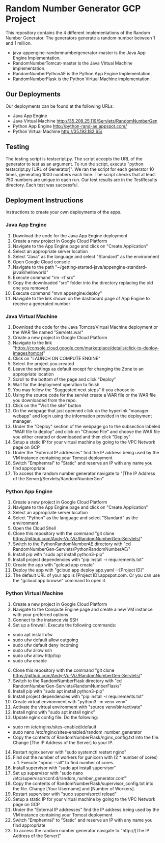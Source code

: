 # Random Number Generator GCP Project
This repository contains the 4 different implementations of the Random Number Generator. The generators generate a random number between 1 and 1 million.
* java-appengine-randomnumbergenerator-master is the Java App Engine Implementation. 
* RandomNumberTomcat-master is the Java Virtual Machine implementation.
* RandomNumberPythonAE is the Python App Engine Implementation. 
* RandomNumberFlask is the Python Virtual Machine implementation.

## Our Deployments
Our deployments can be found at the following URLs:
* Java App Engine
* Java Virtual Machine http://35.209.25.119/Servlets/RandomNumberGen
* Python App Engine http://python-rand-ae.appspot.com/
* Python Virtual Machine http://35.193.182.65/

## Testing
The testing script is testscript.py. The script accepts the URL of the generator to test as an argument. To run the script, execute "python testscript.py [URL of Generator]". We ran the script for each generator 10 times, generating 1000 numbers each time. The script checks that at least 750 numbers are unique in each run. Our test results are in the TestResults directory. Each test was successful.

## Deployment Instructions
Instructions to create your own deployments of the apps.
### Java App Engine
1. Download the code for the Java App Engine deployment
2. Create a new project in Google Cloud Platform
3. Navigate to the App Engine page and click on "Create Application"
4. Select an appropriate server location
5. Select "Java" as the language and select "Standard" as the environment
6. Open Google Cloud console
7. Navigate to the path "~/getting-started-java/appengine-standard-java8/helloworld"
8. Execute command "rm -rf src"
9. Copy the downloaded "src" folder into the directory replacing the old one you removed
10. Execute command "mvn appengine:deploy"
11. Navigate to the link shown on the dashboard page of App Engine to receive a generated number

### Java Virtual Machine
1. Download the code for the Java Tomcat/Virtual Machine deployment or the WAR file named "Servlets.war"
2. Create a new project in Google Cloud Platform
3. Navigate to the link "https://console.cloud.google.com/marketplace/details/click-to-deploy-images/tomcat"
4. Click on "LAUNCH ON COMPUTE ENGINE"
5. Select the project you created
6. Leave the settings as default except for changing the Zone to an appropriate location
7. Scroll to the bottom of the page and click "Deploy"
8. Wait for the deployment operation to finish
9. You may follow the "Suggested next steps" if you choose to
10. Using the source code for the servlet create a WAR file or the WAR file you downloaded from the repo.
11. Click on the "Visit the site" button
12. On the webpage that just openned click on the hyperlink "manager webapp" and login using the information provided in the deployment manager.
13. Under the "Deploy" section of the webpage go to the subsection labeled "WAR file to deploy" and click on "Choose File" and choose the WAR file you either created or downloaded and then click "Deploy"
14. Setup a static IP for your virtual machine by going to the VPC Network page on GCP
15. Under the "External IP addresses" find the IP address being used by the VM instance containing your Tomcat deployment
16. Switch "Emphemral" to "Static" and reserve an IP with any name you find appropriate
17. To access the random number generator navigate to "[The IP Address of the Server]/Servlets/RandomNumberGen"

### Python App Engine
1. Create a new project in Google Cloud Platform
2. Navigate to the App Engine page and click on "Create Application"
3. Select an appropriate server location
4. Select "Python" as the language and select "Standard" as the environment
5. Open the Cloud Shell
6. Clone this repository with the command "git clone https://github.com/Andy-Vu-Viz/RandomNumberGen-Servlets/"
7. Switch to the PythonRandomNumberAE directory with "cd RandomNumberGen-Servlets/PythonRandomNumberAE/"
8. Install pip with "sudo apt install python3-pip"
9. Install project dependencies with "pip install -r requirements.txt"
10. Create the app with "gcloud app create"
11. Deploy the app with "gcloud app deploy app.yaml --[Project ID]"
12. The default URL of your app is [Project ID].appspot.com. Or you can use the "gcloud app browse" command to open it.

### Python Virtual Machine
1. Create a new project in Google Cloud Platform
2. Navigate to the Compute Engine page and create a new VM instance with your preferred options
3. Connect to the instance via SSH
4. Set up a firewall. Execute the following commands:
* sudo apt install ufw
* sudo ufw default allow outgoing
* sudo ufw default deny incoming
* sudo ufw allow ssh
* sudo ufw allow http/tcp
* sudo ufw enable
6. Clone this repository with the command "git clone https://github.com/Andy-Vu-Viz/RandomNumberGen-Servlets/"
7. Switch to the RandomNumberFlask directory with "cd RandomNumberGen-Servlets/RandomNumberFlask/"
8. Install pip with "sudo apt install python3-pip"
9. Install project dependencies with "pip install -r requirements.txt"
10. Create virtual environment with "python3 -m venv venv"
11. Activate the virtual environment with "source venv/bin/activate"
12. Install nginx with "sudo apt install nginx"
13. Update nginx config file. Do the following: 
* sudo rm /etc/nginx/sites-enabled/default
* sudo nano /etc/nginx/sites-enabled/random_number_generator
* Copy the contents of RandomNumberFlask/nginx_config.txt into the file. Change [The IP Address of the Server] to your IP.
14. Restart nginx server with "sudo systemctl restart nginx"
15. Find out the number of workers for gunicorn with (2 * number of cores) + 1. Execute "nproc --all" to find number of cores.
16. Install supervisor with "sudo apt install supervisor"
17. Set up supervisor with "sudo nano /etc/supervisor/conf.d/random_number_generator.conf"
18. Copy the contents of RandomNumberFlask/supervisor_config.txt into the file. Change [Your Username] and [Number of Workers].
19. Restart supervisor with "sudo supervisorctl reload"
20. Setup a static IP for your virtual machine by going to the VPC Network page on GCP
21. Under the "External IP addresses" find the IP address being used by the VM instance containing your Tomcat deployment
22. Switch "Emphemral" to "Static" and reserve an IP with any name you find appropriate
23. To access the random number generator navigate to "http://[The IP Address of the Server]"
